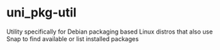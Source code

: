 # uni_pkg-util
Utility specifically for Debian packaging based Linux distros that also use Snap to find available or list installed packages
